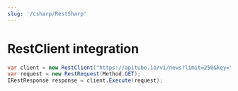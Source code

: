 ```yaml
---
slug: '/csharp/RestSharp'
---
```


# RestClient integration

```cs
var client = new RestClient("https://apitube.io/v1/news?limit=250&key=YOUR_API_KEY");
var request = new RestRequest(Method.GET);
IRestResponse response = client.Execute(request);
```
